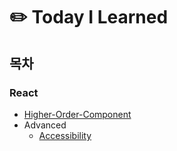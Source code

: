 # :pencil2: Today I Learned

## 목차

### React
- [Higher-Order-Component](https://github.com/tidyline/til/blob/master/react/Higher-Order-Component.md)
- Advanced
  - [Accessibility](https://github.com/tidyline/til/blob/master/react/Accessibility.md)